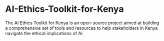 # AI-Ethics-Toolkit-for-Kenya
The AI Ethics Toolkit for Kenya is an open-source project aimed at building a comprehensive set of tools and resources to help stakeholders in Kenya navigate the ethical implications of AI.
